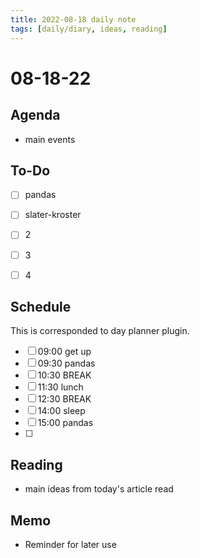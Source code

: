 ```yaml
---
title: 2022-08-18 daily note
tags: [daily/diary, ideas, reading]
---
```


#  08-18-22



## Agenda
- main events


## To-Do
- [ ] pandas
- [ ] slater-kroster
- [ ] 2
- [ ] 3
- [ ] 4


## Schedule
This is corresponded to day planner plugin.
- [ ] 09:00 get up
- [ ] 09:30 pandas
- [ ] 10:30 BREAK
- [ ] 11:30 lunch
- [ ] 12:30 BREAK
- [ ] 14:00 sleep
- [ ] 15:00 pandas
- [ ] 


## Reading
- main ideas from today's article read


## Memo
- Reminder for later use
